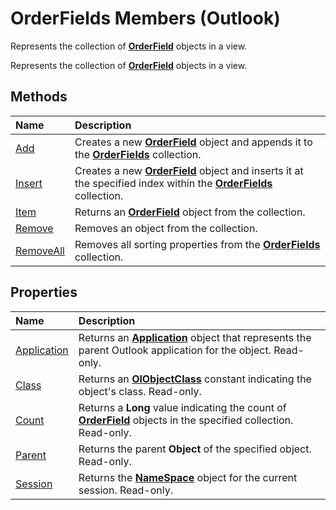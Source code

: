 
# OrderFields Members (Outlook)
Represents the collection of  **[OrderField](4ae32270-bde9-3178-bca3-f8d145779d3d.md)** objects in a view.

Represents the collection of  **[OrderField](4ae32270-bde9-3178-bca3-f8d145779d3d.md)** objects in a view.


## Methods



|**Name**|**Description**|
|:-----|:-----|
|[Add](aabd32ef-e707-ddc5-24b6-723293273e56.md)|Creates a new  **[OrderField](4ae32270-bde9-3178-bca3-f8d145779d3d.md)** object and appends it to the **[OrderFields](e115fb80-352d-fd2e-c1c3-d266776fe122.md)** collection.|
|[Insert](b866034d-4999-ebab-7f18-5fd63f169564.md)|Creates a new  **[OrderField](4ae32270-bde9-3178-bca3-f8d145779d3d.md)** object and inserts it at the specified index within the **[OrderFields](e115fb80-352d-fd2e-c1c3-d266776fe122.md)** collection.|
|[Item](0738f59e-8eda-18af-1aee-13d566c248db.md)|Returns an  **[OrderField](4ae32270-bde9-3178-bca3-f8d145779d3d.md)** object from the collection.|
|[Remove](f560a900-873b-5aab-0a09-4477f0e50503.md)|Removes an object from the collection.|
|[RemoveAll](181c99a5-e7bd-ed9f-fae7-6d68de500b01.md)|Removes all sorting properties from the  **[OrderFields](e115fb80-352d-fd2e-c1c3-d266776fe122.md)** collection.|

## Properties



|**Name**|**Description**|
|:-----|:-----|
|[Application](39aa9124-9993-8a21-d0de-c7b2d81b2b23.md)|Returns an  **[Application](797003e7-ecd1-eccb-eaaf-32d6ddde8348.md)** object that represents the parent Outlook application for the object. Read-only.|
|[Class](7b0bf2f9-290d-98b9-fa76-df6b29484146.md)|Returns an  **[OlObjectClass](33d724b3-df3c-2a7f-a80f-93b66d96f588.md)** constant indicating the object's class. Read-only.|
|[Count](31978ea9-f55b-a5c9-0770-6fd8701d42eb.md)|Returns a  **Long** value indicating the count of **[OrderField](4ae32270-bde9-3178-bca3-f8d145779d3d.md)** objects in the specified collection. Read-only.|
|[Parent](ea9c5766-c0d3-6d3c-ed3f-5a1bf9f31197.md)|Returns the parent  **Object** of the specified object. Read-only.|
|[Session](cf1ea6e2-a4fb-0d54-268a-fae589448129.md)|Returns the  **[NameSpace](f0dcaa19-07f5-5d42-a3bf-2e42b7885644.md)** object for the current session. Read-only.|
